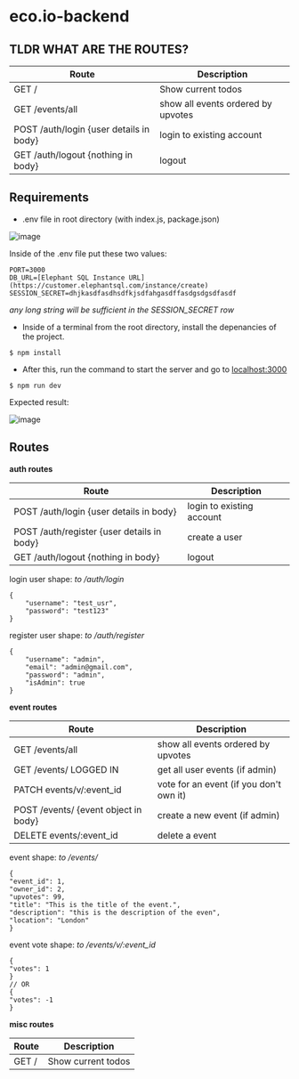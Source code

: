 # eco.io-backend

## TLDR WHAT ARE THE ROUTES?

| Route | Description |
|--------------|-------------|
| GET / | Show current todos |
| GET /events/all  | show all events ordered by upvotes |
| POST /auth/login {user details in body} | login to existing account |
| GET /auth/logout {nothing in body} | logout |

## Requirements

- .env file in root directory (with index.js, package.json)

![image](https://user-images.githubusercontent.com/75338985/227611111-8cf936bc-7692-4f4e-b269-4279670c225f.png)

Inside of the .env file put these two values:
```
PORT=3000
DB_URL=[Elephant SQL Instance URL](https://customer.elephantsql.com/instance/create)
SESSION_SECRET=dhjkasdfasdhsdfkjsdfahgasdffasdgsdgsdfasdf
```

*any long string will be sufficient in the SESSION_SECRET row*

- Inside of a terminal from the root directory, install the depenancies of the project.

```
$ npm install
```

- After this, run the command to start the server and go to [localhost:3000](http://localhost:3000)

```
$ npm run dev
```

Expected result:

![image](https://user-images.githubusercontent.com/75338985/227611868-20cdf626-55b9-49f6-8149-7f396d4147e3.png)


## Routes

**auth routes**

| Route | Description |
|--------------|-------------|
| POST /auth/login {user details in body} | login to existing account |
| POST /auth/register {user details in body} | create a user |
| GET /auth/logout {nothing in body} | logout |

login user shape: 
*to /auth/login*
```
{
    "username": "test_usr",
    "password": "test123"
}
```

register user shape: 
*to /auth/register*
```
{
    "username": "admin",
    "email": "admin@gmail.com",
    "password": "admin",
    "isAdmin": true
}
```


**event routes**

| Route | Description |
|--------------|-------------|
| GET /events/all  | show all events ordered by upvotes |
| GET /events/ LOGGED IN | get all user events (if admin) |
| PATCH events/v/:event_id | vote for an event (if you don't own it) |
| POST /events/ {event object in body} | create a new event (if admin) |
| DELETE events/:event_id | delete a event |

event shape:
*to /events/*
```
{
"event_id": 1,
"owner_id": 2,
"upvotes": 99,
"title": "This is the title of the event.",
"description": "this is the description of the even",
"location": "London"
}
```

event vote shape:
*to /events/v/:event_id*
```
{
"votes": 1
}
// OR
{
"votes": -1
}
```

**misc routes**

| Route | Description |
|--------------|-------------|
| GET / | Show current todos |

